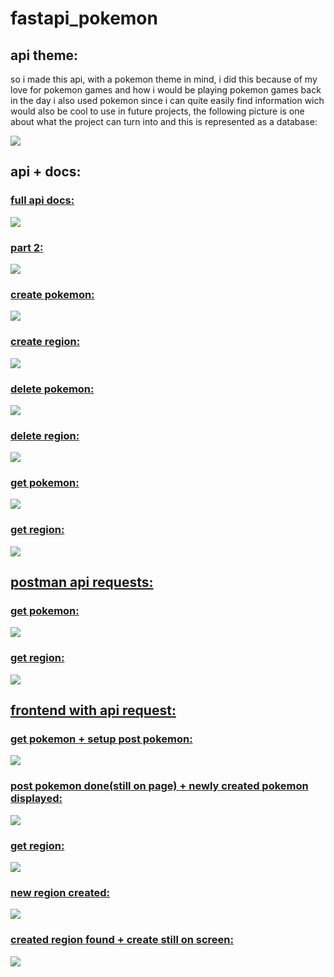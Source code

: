 # fastapi_pokemon

## api theme:

so i made this api, with a pokemon theme in mind, i did this because of my love for pokemon games and how i would be playing pokemon games back in the day
i also used pokemon since i can quite easily find information wich would also be cool to use in future projects, the following picture is one about what the project can turn into and this is represented as a database:

<img src="/img/api idea.png">


## api + docs:

<a href="https://useritem-api-service-runemannaerts.cloud.okteto.net">

### full api docs:

<img src="/img/docs api.JPG">

### part 2:

<img src="/img/docs api 2.JPG">

### create pokemon:

<img src="/img/create pokemon.JPG">

### create region:

<img src="/img/create region.JPG">

### delete pokemon:

<img src="/img/delete pokemon.JPG">

### delete region:

<img src="/img/delete region.JPG">

### get pokemon:

<img src="/img/get 1.JPG">

### get region:

<img src="/img/get region.JPG">

## postman api requests:

### get pokemon:

<img src="/img/get pokemon.JPG">

### get region:

<img src="/img/get regions.JPG">

## frontend with api request:

### get pokemon + setup post pokemon:

<img src="/img/site get pokemon and about to post caterpie.JPG">

### post pokemon done(still on page) + newly created pokemon displayed:

<img src="/img/just created caterpie + newly created caterpie displayed.JPG">

### get region:

<img src="/img/get region kanto.JPG">

### new region created: 

<img src="/img/created new region.JPG">

### created region found + create still on screen:

<img src="/img/created region found.JPG">
